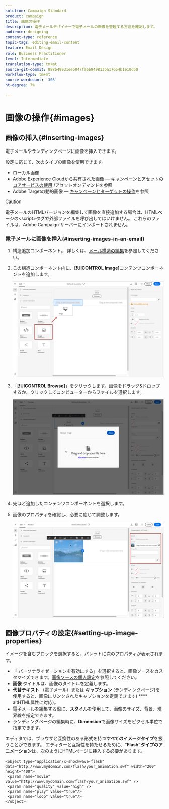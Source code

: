 ```yaml
---
solution: Campaign Standard
product: campaign
title: 画像の操作
description: 電子メールデザイナーで電子メールの画像を管理する方法を確認します。
audience: designing
content-type: reference
topic-tags: editing-email-content
feature: Email Design
role: Business Practitioner
level: Intermediate
translation-type: tm+mt
source-git-commit: 088b49931ee5047fa6b949813ba17654b1e10d60
workflow-type: tm+mt
source-wordcount: '308'
ht-degree: 7%

---
```



# 画像の操作{#images}

## 画像の挿入{#inserting-images}

電子メールやランディングページに画像を挿入できます。

設定に応じて、次のタイプの画像を使用できます。

* ローカル画像
* Adobe Experience Cloudから共有された画像 — [キャンペーンとアセットのコアサービスの使用](../../integrating/using/working-with-campaign-and-assets-core-service.md) /アセットオンデマンドを参照
* Adobe Targetの動的画像 — [キャンペーンとターゲットの操作](../../integrating/using/about-campaign-target-integration.md)を参照

>[!CAUTION]
>
>電子メールのHTMLバージョンを編集して画像を直接追加する場合は、HTMLページの&lt;script>タグ&#x200B;**で**&#x200B;外部ファイルを呼び出してはいけません。 これらのファイルは、Adobe Campaign サーバーにインポートされません。

### 電子メールに画像を挿入{#inserting-images-in-an-email}

1. 構造追加コンポーネント。 詳しくは、[メール構造の編集](../../designing/using/designing-from-scratch.md#defining-the-email-structure)を参照してください。
1. この構造コンポーネント内に、**[!UICONTROL Image]**&#x200B;コンテンツコンポーネントを追加します。

   ![](assets/des_insert_images_1.png)

1. 「**[!UICONTROL Browse]**」をクリックします。画像をドラッグ&amp;ドロップするか、クリックしてコンピューターからファイルを選択します。

   ![](assets/des_insert_images_2.png)

1. 先ほど追加したコンテンツコンポーネントを選択します。
1. 画像のプロパティを確認し、必要に応じて調整します。

   ![](assets/des_insert_images_3.png)

## 画像プロパティの設定{#setting-up-image-properties}

イメージを含むブロックを選択すると、パレットに次のプロパティが表示されます。

* **「** パーソナライゼーションを有効にする」を選択すると、画像ソースをカスタマイズできます。[画像ソースの個人設定](../../designing/using/personalization.md#personalizing-an-image-source)を参照してください。
* **画像** タイトルは、画像のタイトルを定義します。
* **代替テキスト** （電子メール）または **キャプション** (ランディングページ)を使用すると、画像にリンクされたキャプションを定義できます( **** altHTML属性に対応)。
* 電子メールを編集する際に、**スタイル**&#x200B;を使用して、画像のサイズ、背景、境界線を指定できます。
* ランディングページの編集時に、**Dimension**&#x200B;で画像サイズをピクセル単位で指定できます。

エディタでは、ブラウザと互換性のある形式を持つ&#x200B;**すべてのイメージタイプ**&#x200B;を扱うことができます。 エディターと互換性を持たせるために、**&quot;Flash&quot;タイプのアニメーション**&#x200B;は、次のようにHTMLページに挿入する必要があります。

```
<object type="application/x-shockwave-flash" data="http://www.mydomain.com/flash/your_animation.swf" width="200" height="400">
 <param name="movie" value="http://www.mydomain.com/flash/your_animation.swf" />
 <param name="quality" value="high" />
 <param name="play" value="true"/>
 <param name="loop" value="true"/> 
</object>
```

<!--
## Modifying images with the Adobe Creative SDK{#modifying-images-with-the-adobe-creative-sdk}

You can edit images and use a complete set of features powered by the Adobe Creative SDK to enhance your images directly in the content editor when editing emails or landing pages.

The image editor offers a powerful, full-featured image editing UI component that allows you to edit images and apply effects and frames, original high-quality stickers, beautiful overlays, fun features like tilt shift and color splash, pro-level adjustments and more.

To modify an image with the Adobe Creative SDK:

1. Select the image.
1. In the toolbar, click the Creative Cloud icon.

   ![](assets/des_creative_sdk_icon.png)

1. Select the tool you want to use through the icons on the top of the window to modify the image.

   ![](assets/email_designer_ccsdktoolbar.png)

1. Click **[!UICONTROL Save]** when modifications are done. The updated image is saved on Adobe Campaign server and ready to be used.

>[!NOTE]
>
>Tools offered in the image editor cannot be customized.
-->